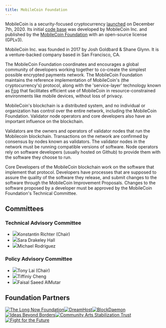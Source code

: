 ```yaml
---
title: MobileCoin Foundation 
---
```

MobileCoin is a security-focused cryptocurrency [launched](https://mobilecoinfoundation.medium.com/mobilecoin-main-net-8e355d82c726) on December 7th, 2020. Its initial [code base](https://github.com/mobilecoinfoundation/mobilecoin) was developed by MobileCoin Inc. and published by the [MobileCoin Foundation](https://mobilecoin.foundation/) with an open-source license (GPLv3).

MobileCoin Inc. was founded in 2017 by Josh Goldbard & Shane Glynn. It is a venture-backed company based in San Francisco, CA. 

The MobileCoin Foundation coordinates and encourages a global community of developers working together to co-create the simplest possible encrypted payments network. The MobileCoin Foundation maintains the reference implementation of MobileCoin's (the cryptocurrency's) protocol, along with the 'service-layer' technology known as [Fog](https://github.com/mobilecoinfoundation/fog) that facilitates efficient use of MobileCoin in resource-constrained environments like mobile devices, without loss of privacy. 

MobileCoin's blockchain is a distributed system, and no individual or organization has control over the entire network, including the MobileCoin Foundation. Validator node operators and core developers also have an important influence on the blockchain. 

Validators are the owners and operators of validator nodes that run the Mobilecoin blockchain. Transactions on the network are confirmed by consensus by nodes known as validators. The validator nodes in the network must be running compatible versions of software. Node operators rely on software developers (usually hosted on Github) to provide them with the software they choose to run.

Core Developers of the MobileCoin blockchain work on the software that implement that protocol. Developers have processes that are supposed to assure the quality of the software they release, and submit changes to the software through the MobileCoin Improvement Proposals. Changes to the software proposed by a developer must be approved by the MobileCoin Foundation's Technical Committee. 

Committees
----------

### Technical Advisory Committee

-   ![](https://mobilecoin.foundation/wp-content/themes/mobilecoin-foundation/src/img/person_icon.png)Konstantin Richter (Chair)
-   ![](https://mobilecoin.foundation/wp-content/themes/mobilecoin-foundation/src/img/person_icon.png)Sara Drakeley Hall
-   ![](https://mobilecoin.foundation/wp-content/themes/mobilecoin-foundation/src/img/person_icon.png)Michael Rodriguez

### Policy Advisory Committee

-   ![](https://mobilecoin.foundation/wp-content/themes/mobilecoin-foundation/src/img/person_icon.png)Tony Lai (Chair)
-   ![](https://mobilecoin.foundation/wp-content/themes/mobilecoin-foundation/src/img/person_icon.png)Tiffiniy Cheng
-   ![](https://mobilecoin.foundation/wp-content/themes/mobilecoin-foundation/src/img/person_icon.png)Faisal Saeed AlMutar

Foundation Partners
-------------------
[![The Long Now Foundation](https://mobilecoin.foundation/wp-content/uploads/2021/07/The_Long_Now_logo.png)](https://longnow.org/)[![DreamHost](https://mobilecoin.foundation/wp-content/uploads/2021/07/Dreamhost_Logo.png)](https://www.dreamhost.com/)[![BlockDaemon](https://mobilecoin.foundation/wp-content/uploads/2021/07/blockdaemon_logo.png)](https://blockdaemon.com/)[![Ideas Beyond Borders](https://mobilecoin.foundation/wp-content/uploads/2021/07/Ideas_beyond_borders_logo.png)](https://www.ideasbeyondborders.org/)[![Community Arts Stabilization Trust](https://mobilecoin.foundation/wp-content/uploads/2021/07/CAST_logo.png)](https://cast-sf.org/)[![Fight for the Future](https://mobilecoin.foundation/wp-content/uploads/2021/07/FFTF_logo.png)](https://www.fightforthefuture.org/)

